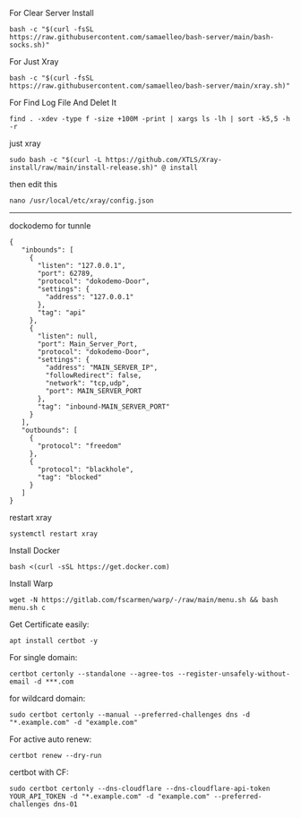 For Clear Server Install
```
bash -c "$(curl -fsSL https://raw.githubusercontent.com/samaelleo/bash-server/main/bash-socks.sh)"
```
For Just Xray
```
bash -c "$(curl -fsSL https://raw.githubusercontent.com/samaelleo/bash-server/main/xray.sh)"
```
For Find Log File And Delet It
```
find . -xdev -type f -size +100M -print | xargs ls -lh | sort -k5,5 -h -r
```
just xray
```
sudo bash -c "$(curl -L https://github.com/XTLS/Xray-install/raw/main/install-release.sh)" @ install
```
then edit this
```
nano /usr/local/etc/xray/config.json
```
----------------------------------------------------------------------------------------------------------
dockodemo for tunnle
```
{
   "inbounds": [
     {
       "listen": "127.0.0.1",
       "port": 62789,
       "protocol": "dokodemo-Door",
       "settings": {
         "address": "127.0.0.1"
       },
       "tag": "api"
     },
     {
       "listen": null,
       "port": Main_Server_Port,
       "protocol": "dokodemo-Door",
       "settings": {
         "address": "MAIN_SERVER_IP",
         "followRedirect": false,
         "network": "tcp,udp",
         "port": MAIN_SERVER_PORT
       },
       "tag": "inbound-MAIN_SERVER_PORT"
     }
   ],
   "outbounds": [
     {
       "protocol": "freedom"
     },
     {
       "protocol": "blackhole",
       "tag": "blocked"
     }
   ]
}
```
restart xray
```
systemctl restart xray
```

Install Docker 
```
bash <(curl -sSL https://get.docker.com)
```

Install Warp  
```
wget -N https://gitlab.com/fscarmen/warp/-/raw/main/menu.sh && bash menu.sh c
```

Get Certificate easily:

```
apt install certbot -y
```
For single domain:
```
certbot certonly --standalone --agree-tos --register-unsafely-without-email -d ***.com
```
for wildcard domain:
```
sudo certbot certonly --manual --preferred-challenges dns -d "*.example.com" -d "example.com"
```
For active auto renew:
```
certbot renew --dry-run
```
certbot with CF:
```
sudo certbot certonly --dns-cloudflare --dns-cloudflare-api-token YOUR_API_TOKEN -d "*.example.com" -d "example.com" --preferred-challenges dns-01
```
